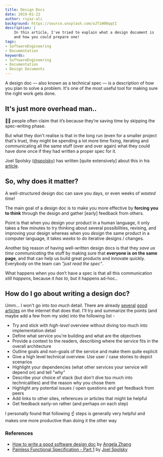```yaml
---
title: Design Docs
date: 2019-01-22
author: riyaz-ali
background: https://source.unsplash.com/aJTiW00qqtI
description: |
    In this article, I've tried to explain what a design document is
    and how you could prepare one!
tags:
- SoftwareEngineering
- Documentation
keywords:
- SoftwareEngineering
- Documentation
- Design Documents
---
```


A design doc — also known as a technical spec — is a description of how you plan to solve a problem. It's one of the most useful tool for making sure the right work gets done.

## It's just more overhead man..

🤷‍♂️ people often claim that it’s because they’re saving time by skipping the spec-writing phase.

But what they don't realise is that in the long run (even for a smaller project that's true), they might be spending a lot more time fixing, iterating and communicating all the same stuff (over and over again) what they could have done once if they had written a proper spec for it.

Joel Spolsky ([@spolsky](https://twitter.com/spolsky)) has written [quite extensively] about this in his [article](https://www.joelonsoftware.com/2000/10/02/painless-functional-specifications-part-1-why-bother).

## So, why does it matter?

A well-structured design doc can save you days, or even weeks of _wasted time_!

The main goal of a design doc is to make you more effective by **forcing you to think** through the design and gather [early] feedback from others.

Point is that when you design your product in a human language, it only takes a few minutes to try thinking about several possibilities, revising, and improving your design whereas when you _design_ the same product in a computer language, it takes _weeks_ to do iterative designs / changes.

Another big reason of having well-written design docs is that they _save us time communicating_ the stuff by making sure that **everyone is on the same page**, and that can help us build great products and innovate quickly. Everybody on the team can _"just read the spec"_.

What happens when you don’t have a spec is that all this communication _still happens_, because _it has to_, but it happens ad-hoc..

## How do I go about writing a design doc?

Umm... I won't go into _too much_ detail. There are already [several](https://www.freecodecamp.org/news/66fcf019569c) [good](https://blog.nuclino.com/how-to-write-a-technical-specification-or-software-design-document-sdd) [articles](https://people.eecs.berkeley.edu/~kubitron/courses/cs162-F06/design.html) on the internet that does that. I'll try and summarize the points (and maybe add a few from my side) into the following list -

- Try and stick with _high-level_ overview without diving too much into implementation detail
- Define what service you're building and what are the objectives
- Provide a context to the readers, describing where the service fits in the overall architecture
- Outline goals and non-goals of the service and make them quite explicit
- Give a high level technical overview. Use user / case stories to depict scenarios
- Highlight your dependencies (what other services your service will depend on) and tell "why"
- Describe your choice of stack (but don't dive too much into technicalities) and the reason why you chose them
- Highlight any potential issues / open questions and get feedback from peers
- Add links to other sites, references or articles that might be helpful
- Get feedback early-on rather (and perhaps on each step)

I personally found that following ☝️ steps is generally very helpful and makes one more productive than doing it the other way

### References

- [How to write a good software design doc](https://www.freecodecamp.org/news/how-to-write-a-good-software-design-document-66fcf019569c/) by [Angela Zhang](https://twitter.com/zhangelaz)
- [Painless Functional Specification - Part 1](https://www.joelonsoftware.com/2000/10/02/painless-functional-specifications-part-1-why-bother) by [Joel Spolsky](https://twitter.com/spolsky)
